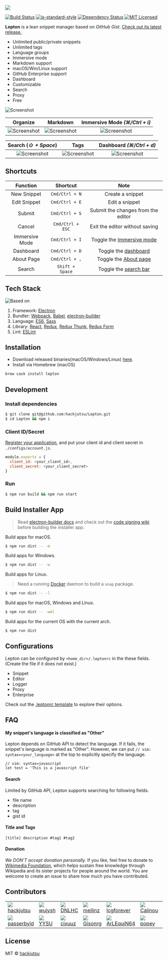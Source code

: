 
![](./docs/img/new_logo.png)

[![Build Status](https://travis-ci.org/hackjutsu/Lepton.svg?branch=master)](https://travis-ci.org/hackjutsu/Lepton)
[![js-standard-style](https://img.shields.io/badge/code%20style-standard-brightgreen.svg?style=flat)](http://standardjs.com/)
[![Dependency Status](https://david-dm.org/hackjutsu/Lepton.svg?style=flat-square)](https://david-dm.org/hackjutsu/Lepton)
[![MIT Licensed](https://img.shields.io/badge/License-MIT-blue.svg?style=flat)](https://opensource.org/licenses/MIT)


**Lepton** is a lean snippet manager based on *GitHub Gist*. [Check out its latest release.](https://github.com/hackjutsu/Lepton/releases)
- Unlimited public/private snippets
- Unlimited tags
- Language groups
- Immersive mode
- Markdown support
- macOS/Win/Linux support
- GitHub Enterprise support
- Dashboard
- Customizable
- Search
- Proxy
- Free

![Screenshot](./docs/img/portfolio/stay_organized.png)

|      Organize         |  Markdown | Immersive Mode *(⌘/Ctrl + i)* |
| :-------------:| :-----:| :-----: |
| ![Screenshot](./docs/img/portfolio/stay_organized.png) | ![Screenshot](./docs/img/portfolio/markdown.png) | ![Screenshot](./docs/img/portfolio/immersive.png)

|      Search (*⇧ + Space*)         |    Tags    | Dashboard *(⌘/Ctrl + d)* |
| :-------------:| :-----:| :-----: |
| ![Screenshot](./docs/img/portfolio/search_bar.png) | ![Screenshot](./docs/img/portfolio/edit.png) | ![Screenshot](./docs/img/portfolio/dashboard.png)

## Shortcuts
| Function       | Shortcut       |  Note     |
| :------------: |:-------------: |:-----:|
| New Snippet    | `Cmd/Ctrl + N` | Create a snippet      |
| Edit Snippet   | `Cmd/Ctrl + E` | Edit a snippet      |
| Submit         | `Cmd/Ctrl + S` | Submit the changes from the editor      |
| Cancel         | `Cmd/Ctrl + ESC` | Exit the editor without saving   |
| Immersive Mode | `Cmd/Ctrl + I` |  Toggle the [Immersive mode](https://github.com/hackjutsu/Lepton/blob/master/docs/img/portfolio/immersive.png)    |
| Dashboard      | `Cmd/Ctrl + D` |  Toggle the [dashboard](https://github.com/hackjutsu/Lepton/blob/master/docs/img/portfolio/dashboard.png)     |
| About Page     | `Cmd/Ctrl + ,` |  Toggle the [About page](https://github.com/hackjutsu/Lepton/blob/dev/docs/img/portfolio/about.png)    |
| Search         | `Shift + Space`|  Toggle the [search bar](https://github.com/hackjutsu/Lepton/blob/master/docs/img/portfolio/search_bar.png)    |

## Tech Stack
![Based on](./docs/img/erb-logo.png)

1. Framework: [Electron](http://electron.atom.io/)
2. Bundler: [Webpack](http://webpack.github.io/docs/), [Babel](https://babeljs.io), [electron-builder](https://github.com/electron-userland/electron-builder)
3. Language: [ES6](https://babeljs.io/docs/learn-es2015/), [Sass](http://sass-lang.com/)
4. Library: [React](https://facebook.github.io/react/), [Redux](https://github.com/reactjs/redux), [Redux Thunk](https://github.com/gaearon/redux-thunk), [Redux Form](http://redux-form.com/)
5. Lint: [ESLint](http://eslint.org/)

## Installation
- Download released binaries(macOS/Windows/Linux) [here](https://github.com/hackjutsu/Lepton/releases).
- Install via Homebrew (macOS)
```bash
brew cask install lepton
```

## Development


### Install dependencies

```bash
$ git clone git@github.com:hackjutsu/Lepton.git
$ cd Lepton && npm i
```

### Client ID/Secret
[Register your application](https://github.com/settings/applications/new), and put your client id and client secret in `./configs/account.js`.
```js
module.exports = {
  client_id: <your_client_id>,
  client_secret: <your_client_secret>
}
```

### Run
```bash
$ npm run build && npm run start
```

## Build Installer App
>Read [electron-builder docs](https://github.com/electron-userland/electron-builder#readme) and check out the [code signing wiki](https://github.com/electron-userland/electron-builder#code-signing) before building the installer app.

Build apps for macOS.
```bash
$ npm run dist -- -m
```
Build apps for Windows.
```bash
$ npm run dist -- -w
```
Build apps for Linux. 

>Need a running [Docker](https://www.docker.com/) daemon to build a `snap` package.
```bash
$ npm run dist -- -l
```
Build apps for macOS, Windows and Linux.
```bash
$ npm run dist -- -wml
```
Build apps for the current OS with the current arch.
```bash
$ npm run dist
```

## Configurations
Lepton can be configured by `<home_dir>/.leptonrc` in the these fields. (Create the file if it does not exist.)

- Snippet
- Editor
- Logger
- Proxy
- Enterprise

Check out the [.leptonrc template](https://gist.github.com/1ad7e4968eb64d881ec9dedd6c0f400b) to explore their options.

## FAQ
#### My snippet's language is classified as "Other"
Lepton depends on GitHub API to detect the language. If it fails, the snippet's language is marked as "Other". However, we can put `// vim: syntax=<your_language>` at the top to explicitly specify the language.
```
// vim: syntax=javascript
let test = 'This is a javascript file'
```

#### Search
Limited by GitHub API, Lepton supports searching for following fields.
- file name
- description
- tag
- gist id

#### Title and Tags
```
[title] description #tag1 #tag2
```

#### Donation
*We DON'T accept donation personally.* If you like, feel free to donate to [Wikimedia Foundation](https://wikimediafoundation.org/wiki/Ways_to_Give), which helps sustain free knowledge through Wikipedia and its sister projects for people around the world. You are welcome to create an issue to share how much you have contributed.

## Contributors
<table id="contributors">
   <tr>
      <td><img src=https://avatars1.githubusercontent.com/u/7756581?v=3><a href="https://github.com/hackjutsu">hackjutsu</a></td>
      <td><img src=https://avatars1.githubusercontent.com/u/5550402?v=3><a href="https://github.com/wujysh">wujysh</a></td>
      <td><img src=https://avatars2.githubusercontent.com/u/14959483?v=3><a href="https://github.com/DNLHC">DNLHC</a></td>
      <td><img src=https://avatars2.githubusercontent.com/u/13786673?v=3><a href="https://github.com/meilinz">meilinz</a></td>
      <td><img src=https://avatars3.githubusercontent.com/u/5697293?v=3><a href="https://github.com/lcgforever">lcgforever</a></td>
      <td><img src=https://avatars1.githubusercontent.com/u/180032?v=3><a href="https://github.com/Calinou">Calinou</a></td>
      <td><img src=https://avatars0.githubusercontent.com/u/7173984?v=3><a href="https://github.com/rogersachan">rogersachan</a></td>
   </tr>
   <tr>
      <td><img src=https://avatars3.githubusercontent.com/u/2075566?v=3><a href="https://github.com/passerbyid">passerbyid</a></td>
      <td><img src=https://avatars2.githubusercontent.com/u/12994810?v=3><a href="https://github.com/YYSU">YYSU</a></td>
      <td><img src=https://avatars3.githubusercontent.com/u/26782336?v=3><a href="https://github.com/cixuuz">cixuuz</a></td>
      <td><img src=https://avatars2.githubusercontent.com/u/4332224?v=3><a href="https://github.com/Gisonrg">Gisonrg</a></td>
      <td><img src=https://avatars2.githubusercontent.com/u/7821318?v=3><a href="https://github.com/ArLEquiN64">ArLEquiN64</a></td>
      <td><img src=https://avatars1.githubusercontent.com/u/1841272?v=3><a href="https://github.com/popey">popey</a></td>
   </tr>
</table>

## License
MIT © [hackjutsu](https://github.com/hackjutsu)
